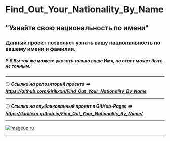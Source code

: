 # Find_Out_Your_Nationality_By_Name
## "Узнайте свою национальность по имени" 
### Данный проект позволяет узнать вашу национальность по вашему имени и фамилии. 
##### P.S Вы так же можете указать только ваше Имя, но ответ может быть не точным.
_____
:white_circle: ***Ссылка на репозиторий проекта :arrow_right: https://github.com/kirillxxn/Find_Out_Your_Nationality_By_Name*** 
_____
:white_circle: ***Ссылка на опубликованный проект в GitHub-Pages :arrow_right: https://kirillxxn.github.io/Find_Out_Your_Nationality_By_Name/*** 
_____
[![imageup.ru](https://imageup.ru/img138/4951032/snimok-ekrana-2024-11-08-140839.jpg)](https://imageup.ru/img138/4951032/snimok-ekrana-2024-11-08-140839.jpg.html)
_____

